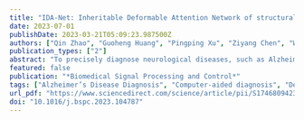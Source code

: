 ```yaml
---
title: "IDA-Net: Inheritable Deformable Attention Network of structural MRI for Alzheimer’s Disease Diagnosis"
date: 2023-07-01
publishDate: 2023-03-21T05:09:23.987500Z
authors: ["Qin Zhao", "Guoheng Huang", "Pingping Xu", "Ziyang Chen", "Wenyuan Li", "Xiaochen Yuan", "Guo Zhong", "Chi-Man Pun", "Zhixin Huang"]
publication_types: ["2"]
abstract: "To precisely diagnose neurological diseases, such as Alzheimer’s disease, clinicians need to observe the microstructural changes of local brain atrophy with the help of structural magnetic resonance image (sMRI). Some Convolutional Neural Networks (CNNs) have recently achieved excellent performance in auxiliary clinicians to provide the diagnosis suggestion. However, there still exist several challenges. Foremost, several researchers manually predefine some regions of interest (ROIs) as the input of the CNN-based networks, which impedes the model’s robustness and interpretability of clinical applications. Second, since the position relevance of pathological features interferes with the surrounding tissue regions in ROIs, it is hard for the current CNN-based networks to extract the microstructural changes of these ROIs precisely. To address the above challenges, we optimize the Transformer structure for Alzheimer’s Disease Diagnosis and propose an Inheritable Deformable Attention Network (IDA-Net). Specifically, the IDA-Net mainly comprises the 3D Deformable Self-Attention module and the Inheritable 3D Deformable Self-Attention module. The 3D Deformable Self-Attention module can automatically adjust the position and scale of the selected patches according to the structural changes in sMRI. Furthermore, the Inheritable 3D Deformable Self-Attention module can locate and output relatively important regions with discriminative features in sMRI, which can assist physicians in the clinical diagnosis. Our proposed IDA-Net method is evaluated on the sMRI of 2813 subjects from ADNI and AIBL datasets. The results show that our IDA-Net method behaves better than several state-of-the-art methods in classification performance and model generalization."
featured: false
publication: "*Biomedical Signal Processing and Control*"
tags: ["Alzheimer’s Disease Diagnosis", "Computer-aided diagnosis", "Deep learning", "Deformation", "Inheritance", "Self-attention", "Structural magnetic resonance image", "Transformer"]
url_pdf: "https://www.sciencedirect.com/science/article/pii/S1746809423002203"
doi: "10.1016/j.bspc.2023.104787"
---
```



